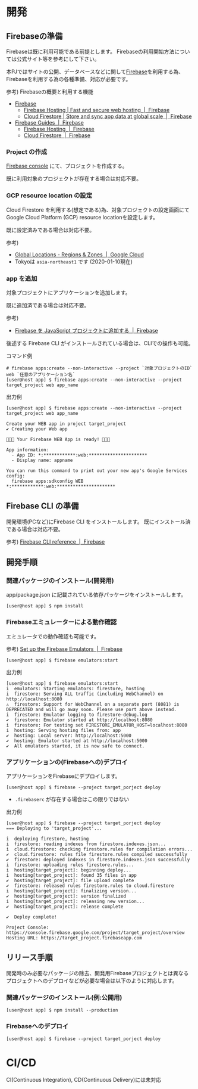 # 開発

## Firebaseの準備

Firebaseは既に利用可能である前提とします。
Firebaseの利用開始方法については公式サイト等を参考にして下さい。

本PJではサイトの公開、データベースなどに関して[Firebase](https://firebase.google.com/)を利用する為、Firebaseを利用する為の各種準備、対応が必要です。

参考) Firebaseの概要と利用する機能

- [Firebase](https://firebase.google.com/)
  - [Firebase Hosting \| Fast and secure web hosting  \|  Firebase](https://firebase.google.com/products/hosting/)
  - [Cloud Firestore \| Store and sync app data at global scale  \|  Firebase](https://firebase.google.com/products/firestore/)
- [Firebase Guides  \|  Firebase](https://firebase.google.com/docs/guides)
  - [Firebase Hosting  \|  Firebase](https://firebase.google.com/docs/hosting/)
  - [Cloud Firestore  \|  Firebase](https://firebase.google.com/docs/firestore)


### Project の作成

[Firebase console](https://console.firebase.google.com/) にて、プロジェクトを作成する。

既に利用対象のプロジェクトが存在する場合は対応不要。

### GCP resource location の設定

Cloud Firestore を利用する(想定である)為、対象プロジェクトの設定画面にてGoogle Cloud Platform (GCP) resource locationを設定します。

既に設定済みである場合は対応不要。

参考)

- [Global Locations \- Regions & Zones  \|  Google Cloud](https://cloud.google.com/about/locations/)
- Tokyoは `asia-northeast1` です (2020-01-10現在)

### app を追加

対象プロジェクトにアプリケーションを追加します。

既に追加済である場合は対応不要。

参考)

- [Firebase を JavaScript プロジェクトに追加する  \|  Firebase](https://firebase.google.com/docs/web/setup?hl=ja#register-app)

後述する Firebase CLI がインストールされている場合は、CLIでの操作も可能。

コマンド例

```shell
# firebase apps:create --non-interactive --project `対象プロジェクトのID` web `任意のアプリケーション名`
[user@host app] $ firebase apps:create --non-interactive --project target_project web app_name
```

出力例

```shell
[user@host app] $ firebase apps:create --non-interactive --project target_project web app_name

Create your WEB app in project target_project
✔ Creating your Web app

🎉🎉🎉 Your Firebase WEB App is ready! 🎉🎉🎉

App information:
  - App ID: *:************:web:**********************
  - Display name: appname

You can run this command to print out your new app's Google Services config:
  firebase apps:sdkconfig WEB *:************:web:**********************
```

<!--
## Cloud Firestore のセットアップ

データベースとして Cloud Firestore を利用する為の対応です。

[Cloud Firestore  \|  Firebase](https://firebase.google.com/docs/firestore)

Security rules の選択は任意。
後程上書きする為問題ありません。

[appname – appname – Firebase console](https://console.firebase.google.com/project/target_project/database)
-->

## Firebase CLI の準備

開発環境(PCなど)にFirebase CLI をインストールします。
既にインストール済である場合は対応不要。

参考) [Firebase CLI reference  \|  Firebase](https://firebase.google.com/docs/cli)

## 開発手順

### 関連パッケージのインストール(開発用)

app/package.json に記載されている依存パッケージをインストールします。

```shell
[user@host app] $ npm install
```

<!--
### ファイルの生成(Nuxt.js)

```shell
[user@host app] $ npm run generate
```
-->

### Firebaseエミュレーターによる動作確認

エミュレータでの動作確認も可能です。

参考) [Set up the Firebase Emulators  \|  Firebase](https://firebase.google.com/docs/rules/emulator-setup)

```shell
[user@host app] $ firebase emulators:start
```

出力例

```shell
[user@host app] $ firebase emulators:start
i  emulators: Starting emulators: firestore, hosting
i  firestore: Serving ALL traffic (including WebChannel) on http://localhost:8080
⚠  firestore: Support for WebChannel on a separate port (8081) is DEPRECATED and will go away soon. Please use port above instead.
i  firestore: Emulator logging to firestore-debug.log
✔  firestore: Emulator started at http://localhost:8080
i  firestore: For testing set FIRESTORE_EMULATOR_HOST=localhost:8080
i  hosting: Serving hosting files from: app
✔  hosting: Local server: http://localhost:5000
✔  hosting: Emulator started at http://localhost:5000
✔  All emulators started, it is now safe to connect.
```

### アプリケーションの(Firebaseへの)デプロイ

アプリケーションをFirebaseにデプロイします。


```shell
[user@host app] $ firebase --project target_porject deploy
```

- `.firebaserc` が存在する場合はこの限りではない

出力例

```shell
[user@host app] $ firebase --project target_porject deploy
=== Deploying to 'target_project'...

i  deploying firestore, hosting
i  firestore: reading indexes from firestore.indexes.json...
i  cloud.firestore: checking firestore.rules for compilation errors...
✔  cloud.firestore: rules file firestore.rules compiled successfully
✔  firestore: deployed indexes in firestore.indexes.json successfully
i  firestore: uploading rules firestore.rules...
i  hosting[target_project]: beginning deploy...
i  hosting[target_project]: found 35 files in app
✔  hosting[target_project]: file upload complete
✔  firestore: released rules firestore.rules to cloud.firestore
i  hosting[target_project]: finalizing version...
✔  hosting[target_project]: version finalized
i  hosting[target_project]: releasing new version...
✔  hosting[target_project]: release complete

✔  Deploy complete!

Project Console: https://console.firebase.google.com/project/target_project/overview
Hosting URL: https://target_project.firebaseapp.com
```

## リリース手順

開発時のみ必要なパッケージの除去、開発用Firebaseプロジェクトとは異なるプロジェクトへのデプロイなどが必要な場合は以下のように対応します。

### 関連パッケージのインストール(例:公開用)

```shell
[user@host app] $ npm install --production
```

### Firebaseへのデプロイ

```shell
[user@host app] $ firebase --project target_porject deploy
```

# CI/CD

CI(Continuous Integration), CD(Continuous Delivery)には未対応

